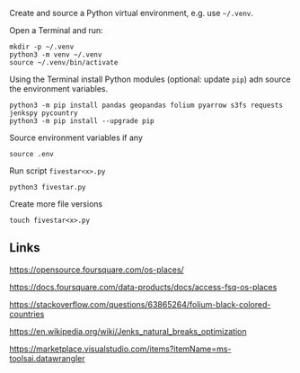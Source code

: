 Create and source a Python virtual environment, e.g. use `~/.venv`.

Open a Terminal and run:

```
mkdir -p ~/.venv
python3 -m venv ~/.venv
source ~/.venv/bin/activate
```

Using the Terminal install Python modules (optional: update `pip`) adn source the environment variables.

```
python3 -m pip install pandas geopandas folium pyarrow s3fs requests jenkspy pycountry
python3 -m pip install --upgrade pip
```

Source environment variables if any

```
source .env
```

Run script `fivestar<x>.py`

```
python3 fivestar.py
```

Create more file versions

```
touch fivestar<x>.py
```

Links
---

https://opensource.foursquare.com/os-places/

https://docs.foursquare.com/data-products/docs/access-fsq-os-places

https://stackoverflow.com/questions/63865264/folium-black-colored-countries

https://en.wikipedia.org/wiki/Jenks_natural_breaks_optimization

https://marketplace.visualstudio.com/items?itemName=ms-toolsai.datawrangler

